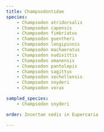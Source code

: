 ```yaml
---
title: Champsodontidae
species:
    - Champsodon atridorsalis
    - Champsodon capensis
    - Champsodon fimbriatus
    - Champsodon guentheri
    - Champsodon longipinnis
    - Champsodon machaeratus
    - Champsodon nudivittis
    - Champsodon omanensis
    - Champsodon pantolepis
    - Champsodon sagittus
    - Champsodon sechellensis
    - Champsodon snyderi
    - Champsodon vorax

sampled_species:
    - Champsodon snyderi

order: Incertae sedis in Eupercaria

---
```

